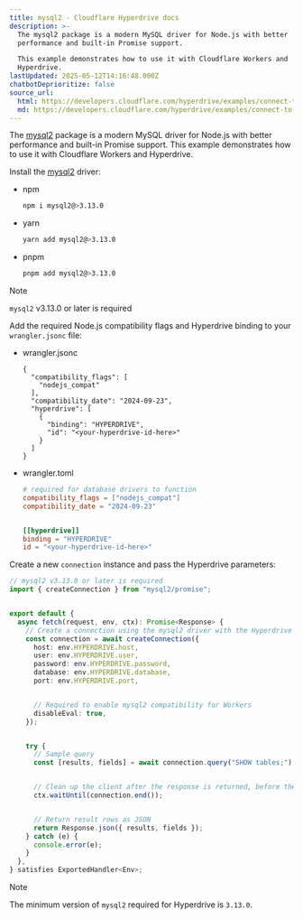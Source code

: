 ```yaml
---
title: mysql2 · Cloudflare Hyperdrive docs
description: >-
  The mysql2 package is a modern MySQL driver for Node.js with better
  performance and built-in Promise support.

  This example demonstrates how to use it with Cloudflare Workers and
  Hyperdrive.
lastUpdated: 2025-05-12T14:16:48.000Z
chatbotDeprioritize: false
source_url:
  html: https://developers.cloudflare.com/hyperdrive/examples/connect-to-mysql/mysql-drivers-and-libraries/mysql2/
  md: https://developers.cloudflare.com/hyperdrive/examples/connect-to-mysql/mysql-drivers-and-libraries/mysql2/index.md
---
```


The [mysql2](https://github.com/sidorares/node-mysql2) package is a modern MySQL driver for Node.js with better performance and built-in Promise support. This example demonstrates how to use it with Cloudflare Workers and Hyperdrive.

Install the [mysql2](https://github.com/sidorares/node-mysql2) driver:

* npm

  ```sh
  npm i mysql2@>3.13.0
  ```

* yarn

  ```sh
  yarn add mysql2@>3.13.0
  ```

* pnpm

  ```sh
  pnpm add mysql2@>3.13.0
  ```

Note

`mysql2` v3.13.0 or later is required

Add the required Node.js compatibility flags and Hyperdrive binding to your `wrangler.jsonc` file:

* wrangler.jsonc

  ```jsonc
  {
    "compatibility_flags": [
      "nodejs_compat"
    ],
    "compatibility_date": "2024-09-23",
    "hyperdrive": [
      {
        "binding": "HYPERDRIVE",
        "id": "<your-hyperdrive-id-here>"
      }
    ]
  }
  ```

* wrangler.toml

  ```toml
  # required for database drivers to function
  compatibility_flags = ["nodejs_compat"]
  compatibility_date = "2024-09-23"


  [[hyperdrive]]
  binding = "HYPERDRIVE"
  id = "<your-hyperdrive-id-here>"
  ```

Create a new `connection` instance and pass the Hyperdrive parameters:

```ts
// mysql2 v3.13.0 or later is required
import { createConnection } from "mysql2/promise";


export default {
  async fetch(request, env, ctx): Promise<Response> {
    // Create a connection using the mysql2 driver with the Hyperdrive credentials (only accessible from your Worker).
    const connection = await createConnection({
      host: env.HYPERDRIVE.host,
      user: env.HYPERDRIVE.user,
      password: env.HYPERDRIVE.password,
      database: env.HYPERDRIVE.database,
      port: env.HYPERDRIVE.port,


      // Required to enable mysql2 compatibility for Workers
      disableEval: true,
    });


    try {
      // Sample query
      const [results, fields] = await connection.query("SHOW tables;");


      // Clean up the client after the response is returned, before the Worker is killed
      ctx.waitUntil(connection.end());


      // Return result rows as JSON
      return Response.json({ results, fields });
    } catch (e) {
      console.error(e);
    }
  },
} satisfies ExportedHandler<Env>;
```

Note

The minimum version of `mysql2` required for Hyperdrive is `3.13.0`.

